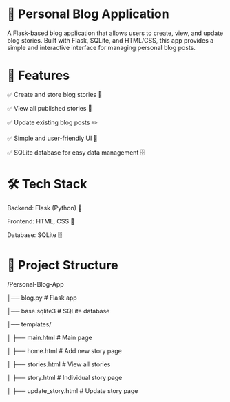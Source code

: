  # 📖 Personal Blog Application
A Flask-based blog application that allows users to create, view, and update blog stories. Built with Flask, SQLite, and HTML/CSS, this app provides a simple and interactive interface for managing personal blog posts.

# 🚀 Features
✅ Create and store blog stories 📜

✅ View all published stories 🧐

✅ Update existing blog posts ✏️

✅ Simple and user-friendly UI 🎨

✅ SQLite database for easy data management 🗄️

# 🛠️ Tech Stack
Backend: Flask (Python) 🐍

Frontend: HTML, CSS 🎨

Database: SQLite 🗄️


# 📂 Project Structure
/Personal-Blog-App

│── blog.py                 # Flask app

│── base.sqlite3             # SQLite database

│── templates/

│   ├── main.html            # Main page

│   ├── home.html            # Add new story page

│   ├── stories.html         # View all stories

│   ├── story.html           # Individual story page

│   ├── update_story.html    # Update story page
